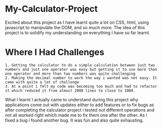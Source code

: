 # My-Calculator-Project

Excited about this project as I have learnt quite a lot on CSS, html, using javascript to manipulate the DOM, and so much more.
The idea of this project is to solidify my understanding on everything I have so far learnt.

# Where I Had Challenges

    1. Getting the calculator to do a simple calculation between just two numbers and just one operator was easy but getting it to use more than one operator and more than two numbers was quite challenging
    2. Making the decimal number to work the way i wanted was not easy. It came with quite a lot of challenge
    3. At a point i felt my code was becoming too much and had to refactor it which reduced it from almost 2000 lines to close to 1000.

What I learnt
I actually came to understand during this project why applications come out with updates either to add features or to fix bugs as after completing the calculator project i tested out different operations and not all worked right which made me to fix them one after the other. As i fixed a bug i found another bug. It was fun and also quite exhausting.
